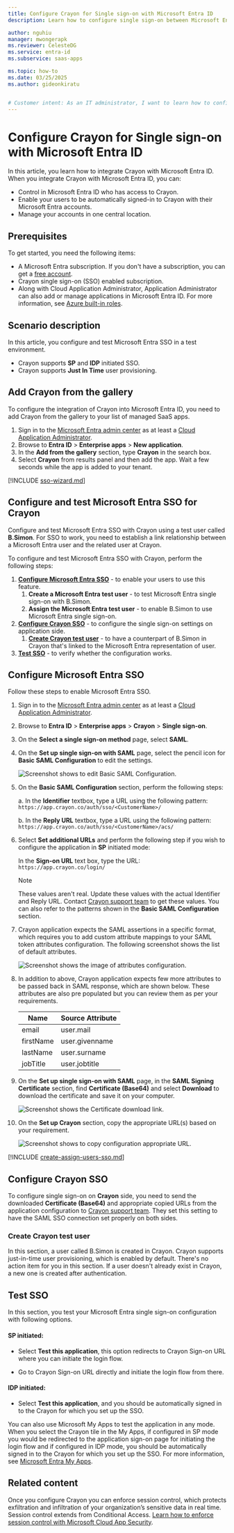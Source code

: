 ```yaml
---
title: Configure Crayon for Single sign-on with Microsoft Entra ID
description: Learn how to configure single sign-on between Microsoft Entra ID and Crayon.

author: nguhiu
manager: mwongerapk
ms.reviewer: CelesteDG
ms.service: entra-id
ms.subservice: saas-apps

ms.topic: how-to
ms.date: 03/25/2025
ms.author: gideonkiratu


# Customer intent: As an IT administrator, I want to learn how to configure single sign-on between Microsoft Entra ID and Crayon so that I can control who has access to Crayon, enable automatic sign-in with Microsoft Entra accounts, and manage my accounts in one central location.
---
```


# Configure Crayon for Single sign-on with Microsoft Entra ID

In this article,  you learn how to integrate Crayon with Microsoft Entra ID. When you integrate Crayon with Microsoft Entra ID, you can:

* Control in Microsoft Entra ID who has access to Crayon.
* Enable your users to be automatically signed-in to Crayon with their Microsoft Entra accounts.
* Manage your accounts in one central location.

## Prerequisites

To get started, you need the following items:

* A Microsoft Entra subscription. If you don't have a subscription, you can get a [free account](https://azure.microsoft.com/free/).
* Crayon single sign-on (SSO) enabled subscription.
* Along with Cloud Application Administrator, Application Administrator can also add or manage applications in Microsoft Entra ID.
For more information, see [Azure built-in roles](~/identity/role-based-access-control/permissions-reference.md).

## Scenario description

In this article,  you configure and test Microsoft Entra SSO in a test environment.

* Crayon supports **SP** and **IDP** initiated SSO.
* Crayon supports **Just In Time** user provisioning.

## Add Crayon from the gallery

To configure the integration of Crayon into Microsoft Entra ID, you need to add Crayon from the gallery to your list of managed SaaS apps.

1. Sign in to the [Microsoft Entra admin center](https://entra.microsoft.com) as at least a [Cloud Application Administrator](~/identity/role-based-access-control/permissions-reference.md#cloud-application-administrator).
1. Browse to **Entra ID** > **Enterprise apps** > **New application**.
1. In the **Add from the gallery** section, type **Crayon** in the search box.
1. Select **Crayon** from results panel and then add the app. Wait a few seconds while the app is added to your tenant.

[!INCLUDE [sso-wizard.md](~/identity/saas-apps/includes/sso-wizard.md)]

<a name='configure-and-test-azure-ad-sso-for-crayon'></a>

## Configure and test Microsoft Entra SSO for Crayon

Configure and test Microsoft Entra SSO with Crayon using a test user called **B.Simon**. For SSO to work, you need to establish a link relationship between a Microsoft Entra user and the related user at Crayon.

To configure and test Microsoft Entra SSO with Crayon, perform the following steps:

1. **[Configure Microsoft Entra SSO](#configure-azure-ad-sso)** - to enable your users to use this feature.
    1. **Create a Microsoft Entra test user** - to test Microsoft Entra single sign-on with B.Simon.
    1. **Assign the Microsoft Entra test user** - to enable B.Simon to use Microsoft Entra single sign-on.
1. **[Configure Crayon SSO](#configure-crayon-sso)** - to configure the single sign-on settings on application side.
    1. **[Create Crayon test user](#create-crayon-test-user)** - to have a counterpart of B.Simon in Crayon that's linked to the Microsoft Entra representation of user.
1. **[Test SSO](#test-sso)** - to verify whether the configuration works.

<a name='configure-azure-ad-sso'></a>

## Configure Microsoft Entra SSO

Follow these steps to enable Microsoft Entra SSO.

1. Sign in to the [Microsoft Entra admin center](https://entra.microsoft.com) as at least a [Cloud Application Administrator](~/identity/role-based-access-control/permissions-reference.md#cloud-application-administrator).
1. Browse to **Entra ID** > **Enterprise apps** > **Crayon** > **Single sign-on**.
1. On the **Select a single sign-on method** page, select **SAML**.
1. On the **Set up single sign-on with SAML** page, select the pencil icon for **Basic SAML Configuration** to edit the settings.

    ![Screenshot shows to edit Basic SAML Configuration.](common/edit-urls.png "Basic Configuration")

1. On the **Basic SAML Configuration** section, perform the following steps:

    a. In the **Identifier** textbox, type a URL using the following pattern:
    `https://app.crayon.co/auth/sso/<CustomerName>/`

    b. In the **Reply URL** textbox, type a URL using the following pattern:
    `https://app.crayon.co/auth/sso/<CustomerName>/acs/`

1. Select **Set additional URLs** and perform the following step if you wish to configure the application in **SP** initiated mode:

    In the **Sign-on URL** text box, type the URL:
    `https://app.crayon.co/login/`

    > [!Note]
    > These values aren't real. Update these values with the actual Identifier and Reply URL. Contact [Crayon support team](mailto:support@crayon.co) to get these values. You can also refer to the patterns shown in the **Basic SAML Configuration** section.

1. Crayon application expects the SAML assertions in a specific format, which requires you to add custom attribute mappings to your SAML token attributes configuration. The following screenshot shows the list of default attributes.

    ![Screenshot shows the image of attributes configuration.](common/default-attributes.png "Image")

1. In addition to above, Crayon application expects few more attributes to be passed back in SAML response, which are shown below. These attributes are also pre populated but you can review them as per your requirements.

    | Name | Source Attribute|
    | ------------ | --------- |
    | email | user.mail |
    | firstName | user.givenname |
    | lastName | user.surname |
    | jobTitle | user.jobtitle |

1. On the **Set up single sign-on with SAML** page, in the **SAML Signing Certificate** section,  find **Certificate (Base64)** and select **Download** to download the certificate and save it on your computer.

    ![Screenshot shows the Certificate download link.](common/certificatebase64.png "Certificate")

1. On the **Set up Crayon** section, copy the appropriate URL(s) based on your requirement.

	![Screenshot shows to copy configuration appropriate URL.](common/copy-configuration-urls.png "Metadata")  

<a name='create-an-azure-ad-test-user'></a>

[!INCLUDE [create-assign-users-sso.md](~/identity/saas-apps/includes/create-assign-users-sso.md)]

## Configure Crayon SSO

To configure single sign-on on **Crayon** side, you need to send the downloaded **Certificate (Base64)** and appropriate copied URLs from the application configuration to [Crayon support team](mailto:support@crayon.co). They set this setting to have the SAML SSO connection set properly on both sides.

### Create Crayon test user

In this section, a user called B.Simon is created in Crayon. Crayon supports just-in-time user provisioning, which is enabled by default. There's no action item for you in this section. If a user doesn't already exist in Crayon, a new one is created after authentication.

## Test SSO 

In this section, you test your Microsoft Entra single sign-on configuration with following options. 

#### SP initiated:

* Select **Test this application**, this option redirects to Crayon Sign-on URL where you can initiate the login flow.  

* Go to Crayon Sign-on URL directly and initiate the login flow from there.

#### IDP initiated:

* Select **Test this application**, and you should be automatically signed in to the Crayon for which you set up the SSO. 

You can also use Microsoft My Apps to test the application in any mode. When you select the Crayon tile in the My Apps, if configured in SP mode you would be redirected to the application sign-on page for initiating the login flow and if configured in IDP mode, you should be automatically signed in to the Crayon for which you set up the SSO. For more information, see [Microsoft Entra My Apps](/azure/active-directory/manage-apps/end-user-experiences#azure-ad-my-apps).

## Related content

Once you configure Crayon you can enforce session control, which protects exfiltration and infiltration of your organization’s sensitive data in real time. Session control extends from Conditional Access. [Learn how to enforce session control with Microsoft Cloud App Security](/cloud-app-security/proxy-deployment-aad).
